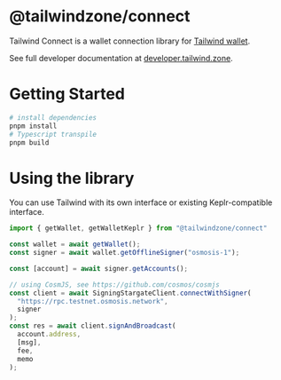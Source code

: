 
# @tailwindzone/connect
Tailwind Connect is a wallet connection library for 
[Tailwind wallet](https://tailwind.zone/). 

See full developer documentation at [developer.tailwind.zone](https://docs.tailwind.zone/).


# Getting Started
```bash
# install dependencies
pnpm install
# Typescript transpile 
pnpm build
```

# Using the library
You can use Tailwind with its own interface or existing Keplr-compatible interface.

```typescript
import { getWallet, getWalletKeplr } from "@tailwindzone/connect"

const wallet = await getWallet();
const signer = await wallet.getOfflineSigner("osmosis-1");

const [account] = await signer.getAccounts();

// using CosmJS, see https://github.com/cosmos/cosmjs 
const client = await SigningStargateClient.connectWithSigner(
  "https://rpc.testnet.osmosis.network",
  signer
);
const res = await client.signAndBroadcast(
  account.address,
  [msg],
  fee,
  memo
);

```
